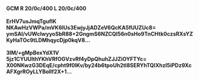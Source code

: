 #### GCM R 20/0c/400 L 20/0c/400
**ErHV7usJmqTgufIK**<br/>**NKAwHzVWPa/mVK6lUs3EwjyJjADZeV6QcKA5fUUZUc8=**<br/>**ymSAI/vUWcIwyyoSbR88+2GngmS6NZCQl56n0sHo9TnCHtk0czsRXsYZKyHaTOc9tLDMhqycDjp0kqV8...**<br/><br/>
**3IM/+gMpBexYdX1V**<br/>**5jz1CYUUlthYKhVRfOGVzvRf4yDpQhuhZJJZiOYFTYc=**<br/>**X00NKwzG3DEqE/cpht9f0IKv/by24b6tpoUh2tl8SERYhTQIXhzl5iPDz9XcAFXgrROyLLYBolIf2X+1...**